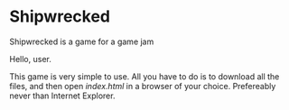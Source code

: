 # Shipwrecked
Shipwrecked is a game for a game jam

Hello, user.

This game is very simple to use. All you have to do is to download all the files, and then open _index.html_ in a browser of your choice. Prefereably never than Internet Explorer.
